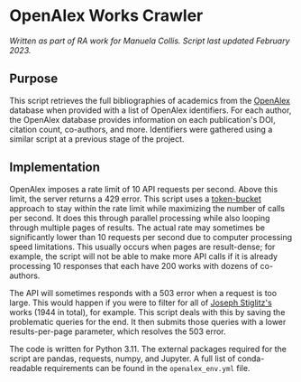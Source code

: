 # OpenAlex Works Crawler
*Written as part of RA work for Manuela Collis. Script last updated February 2023.*

## Purpose
This script retrieves the full bibliographies of academics from the [OpenAlex](https://openalex.org/) database when provided with a list of OpenAlex identifiers. For each author, the OpenAlex database provides information on each publication's DOI, citation count, co-authors, and more. Identifiers were gathered using a similar script at a previous stage of the project.

## Implementation
OpenAlex imposes a rate limit of 10 API requests per second. Above this limit, the server returns a 429 error. This script uses a [token-bucket](https://en.wikipedia.org/wiki/Token_bucket) approach to stay within the rate limit while maximizing the number of calls per second. It does this through parallel processing while also looping through multiple pages of results. The actual rate may sometimes be significantly lower than 10 requests per second due to computer processing speed limitations. This usually occurs when pages are result-dense; for example, the script will not be able to make more API calls if it is already processing 10 responses that each have 200 works with dozens of co-authors. 

The API will sometimes responds with a 503 error when a request is too large. This would happen if you were to filter for all of [Joseph Stiglitz's](https://api.openalex.org/works?filter=authorships.author.id%3AA5074218217) works (1944 in total), for example. This script deals with this by saving the problematic queries for the end. It then submits those queries with a lower results-per-page parameter, which resolves the 503 error.

The code is written for Python 3.11. The external packages required for the script are pandas, requests, numpy, and Jupyter. A full list of conda-readable requirements can be found in the `openalex_env.yml` file.

